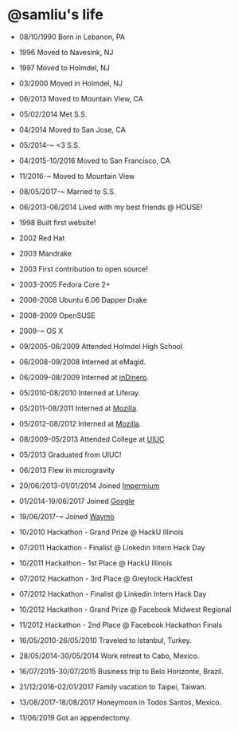 @samliu's life
===============

- 08/10/1990 Born in Lebanon, PA
- 1996 Moved to Navesink, NJ
- 1997 Moved to Holmdel, NJ
- 03/2000 Moved in Holmdel, NJ
- 06/2013 Moved to Mountain View, CA
- 05/02/2014 Met S.S.
- 04/2014 Moved to San Jose, CA
- 05/2014-~ <3 S.S.
- 04/2015-10/2016 Moved to San Francisco, CA
- 11/2016-~ Moved to Mountain View
- 08/05/2017-~ Married to S.S.

- 06/2013-06/2014 Lived with my best friends @ HOUSE!

- 1998 Built first website!
- 2002 Red Hat
- 2003 Mandrake
- 2003 First contribution to open source!
- 2003-2005 Fedora Core 2+
- 2006-2008 Ubuntu 6.06 Dapper Drake
- 2008-2009 OpenSUSE
- 2009-~ OS X

- 09/2005-06/2009 Attended Holmdel High School
- 06/2008-09/2008 Interned at eMagid.
- 06/2009-08/2009 Interned at [inDinero](http://www.indinero.com).
- 05/2010-08/2010 Interned at Liferay.
- 05/2011-08/2011 Interned at [Mozilla](http://www.mozilla.org).
- 05/2012-08/2012 Interned at [Mozilla](http://www.mozilla.org).
- 08/2009-05/2013 Attended College at [UIUC](http://www.illinois.edu)
- 05/2013 Graduated from UIUC!
- 06/2013 Flew in microgravity
- 20/06/2013-01/01/2014 Joined [Impermium](http://www.impermium.com)
- 01/2014-19/06/2017 Joined [Google](http://www.google.com)
- 19/06/2017-~ Joined [Waymo](https://www.waymo.com)

- 10/2010 Hackathon - Grand Prize @ HackU Illinois
- 07/2011 Hackathon - Finalist @ Linkedin Intern Hack Day
- 10/2011 Hackathon - 1st Place @ HackU Illinois
- 07/2012 Hackathon - 3rd Place @ Greylock Hackfest
- 07/2012 Hackathon - Finalist @ Linkedin Intern Hack Day
- 10/2012 Hackathon - Grand Prize @ Facebook Midwest Regional
- 11/2012 Hackathon - 2nd Place @ Facebook Hackathon Finals

- 16/05/2010-26/05/2010 Traveled to Istanbul, Turkey.
- 28/05/2014-30/05/2014 Work retreat to Cabo, Mexico.
- 16/07/2015-30/07/2015 Business trip to Belo Horizonte, Brazil.
- 21/12/2016-02/01/2017 Family vacation to Taipei, Taiwan.
- 13/08/2017-18/08/2017 Honeymoon in Todos Santos, Mexico.

- 11/06/2019 Got an appendectomy.
